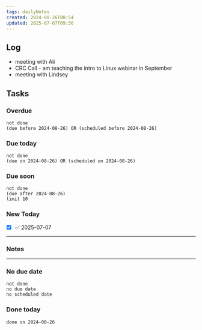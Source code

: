 ```yaml
---
tags: dailyNotes
created: 2024-08-26T08:54
updated: 2025-07-07T09:50
---
```

## Log
- meeting with Ali
- CRC Call - am teaching the intro to Linux webinar in September
- meeting with Lindsey

## Tasks
### Overdue
```tasks
not done
(due before 2024-08-26) OR (scheduled before 2024-08-26)
```

### Due today
```tasks
not done
(due on 2024-08-26) OR (scheduled on 2024-08-26)
```

### Due soon
```tasks
not done
(due after 2024-08-26)
limit 10
```

### New Today
- [x] ✅ 2025-07-07
----
### Notes

----
### No due date
```tasks
not done
no due date
no scheduled date
```

### Done today
```tasks
done on 2024-08-26
```
